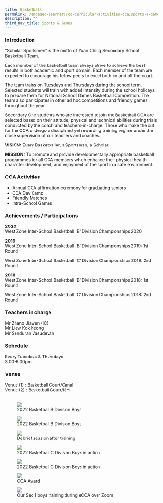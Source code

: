 ```yaml
---
title: Basketball
permalink: /engaged-learners/co-curricular-activities-cca/sports-n-games/basketball/
description: ""
third_nav_title: Sports & Games
---
```

### Introduction

“Scholar Sportsmen” is the motto of Yuan Ching Secondary School Basketball Team.

Each member of the basketball team always strive to achieve the best results in both academic and sport domain. Each member of the team are expected to encourage his fellow peers to excel both on and off the court.  

The team trains on Tuesdays and Thursdays during the school term. Selected students will train with added intensity during the school holidays to prepare them for National School Games Basketball Competition. The team also participates in other ad hoc competitions and friendly games throughout the year.

Secondary One students who are interested to join the Basketball CCA are selected based on their attitude, physical and technical abilities during trials conducted by the coach and teachers-in-charge. Those who make the cut for the CCA undergo a disciplined yet rewarding training regime under the close supervision of our teachers and coaches.

**VISION:** Every Basketballer, a Sportsman, a Scholar.

**MISSION:** To promote and provide developmentally appropriate basketball programmes for all CCA members which enhance their physical health, character development, and enjoyment of the sport in a safe environment.

### CCA Activities

*   Annual CCA affirmation ceremony for graduating seniors
*   CCA Day Camp
*   Friendly Matches
*   Intra-School Games

### Achievements / Participations

**2020** <br>
West Zone Inter-School Basketball 'B' Division Championships 2020

**2019** <br>
West Zone Inter-School Basketball 'B' Division Championships 2019: 1st Round

West Zone Inter-School Basketball 'C' Division Championships 2019: 2nd Round

**2018** <br>
West Zone Inter-School Basketball 'B' Division Championships 2018: 1st Round

West Zone Inter-School Basketball 'C' Division Championships 2018: 2nd Round

### Teachers in charge

Mr Zhang Jiawen (IC) <br>
Mr Liew Kok Keong <br>
Mr Senduran Vasudevan

### Schedule

Every Tuesdays & Thursdays <br>
3.00-6.00pm  <Br> 

### Venue

Venue (1) : Basketball Court/Canal  
Venue (2) : Basketball Court/ISH

| | | 
| -------- | -------- |

<figure>  
<img src="/images/2022 Basketball B Division Boys.png">  
<figcaption> 2022 Basketball B Division Boys </figcaption>  
</figure>

<figure>  
<img src="/images/2022 Basketball B Division Boys in action.png">  
<figcaption> 2022 Basketball B Division Boys </figcaption>  
</figure>

<figure>  
<img src="/images/Debrief session after training.png">  
<figcaption> Debrief session after training </figcaption>  
</figure>

<figure>  
<img src="/images/2022 Basketball C Division Boys in action.png">  
<figcaption> 2022 Basketball C Division Boys in action </figcaption>  
</figure>

<figure>  
<img src="/images/2022 Basketball C Division Boys in action.png">  
<figcaption> 2022 Basketball C Division Boys in action </figcaption>  
</figure>

<figure>  
<img src="/images/CCA Award.png">  
<figcaption> CCA Award </figcaption>  
</figure>

<figure>  
<img src="/images/Basketball-6.jpg">  
<figcaption> Our Sec 1 boys training during eCCA over Zoom </figcaption> 
</figure>
